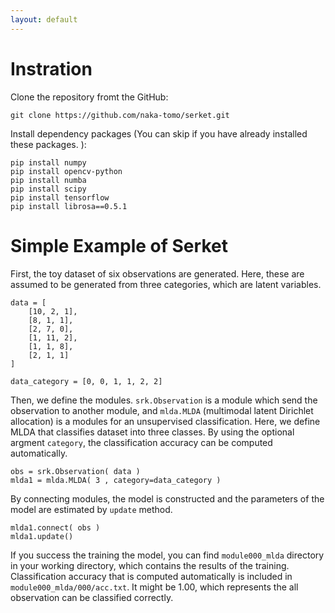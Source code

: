 ```yaml
---
layout: default
---
```

# Instration

Clone the repository fromt the GitHub: 

```
git clone https://github.com/naka-tomo/serket.git
```

Install dependency packages (You can skip if you have already installed these packages. ):

```
pip install numpy
pip install opencv-python
pip install numba
pip install scipy
pip install tensorflow
pip install librosa==0.5.1
```

# Simple Example of Serket

First, the toy dataset of six observations are generated. Here, these are assumed to be generated from three categories, which are latent variables.
```
data = [
    [10, 2, 1], 
    [8, 1, 1],
    [2, 7, 0],
    [1, 11, 2],
    [1, 1, 8],
    [2, 1, 1]
]

data_category = [0, 0, 1, 1, 2, 2]
```

Then, we define the modules. `srk.Observation` is a module which send the observation to another module, and `mlda.MLDA` (multimodal latent Dirichlet allocation) is a modules for an unsupervised classification. Here, we define MLDA that classifies dataset into three classes. 
By using the optional argment `category`, the classification accuracy can be computed automatically. 

```
obs = srk.Observation( data )
mlda1 = mlda.MLDA( 3 , category=data_category )
```

By connecting modules, the model is constructed and the parameters of the model are estimated by `update` method.

```
mlda1.connect( obs )
mlda1.update()
```

If you success the training the model, you can find `module000_mlda` directory in your working directory, which contains the results of the training. 
Classification accuracy that is computed automatically is included in `module000_mlda/000/acc.txt`. It might be 1.00, which represents the all observation can be classified correctly. 

